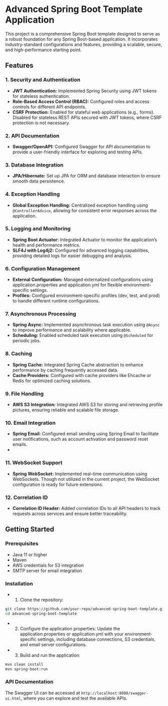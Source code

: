 # Advanced Spring Boot Template Application
This project is a comprehensive Spring Boot template designed to serve as a robust foundation for any Spring Boot-based application. It incorporates industry-standard configurations and features, providing a scalable, secure, and high-performance starting point.

## Features
### 1. Security and Authentication
- **JWT Authentication:** Implemented Spring Security using JWT tokens for stateless authentication.
- **Role-Based Access Control (RBAC):** Configured roles and access controls for different API endpoints.
- **CSRF Protection:** Enabled for stateful web applications (e.g., forms). Disabled for stateless REST APIs secured with JWT tokens, where CSRF protection is not necessary.

### 2. API Documentation
- **Swagger/OpenAPI:** Configured Swagger for API documentation to provide a user-friendly interface for exploring and testing APIs.

### 3. Database Integration
- **JPA/Hibernate:** Set up JPA for ORM and database interaction to ensure smooth data persistence.

### 4. Exception Handling
- **Global Exception Handling:** Centralized exception handling using `@ControllerAdvice`, allowing for consistent error responses across the application.

### 5. Logging and Monitoring
- **Spring Boot Actuator:** Integrated Actuator to monitor the application’s health and performance metrics.
- **SLF4J with Log4j2:** Configured for advanced logging capabilities, providing detailed logs for easier debugging and analysis.

### 6. Configuration Management
- **External Configuration:** Managed externalized configurations using application.properties and application.yml for flexible environment-specific settings.
- **Profiles:** Configured environment-specific profiles (dev, test, and prod) to handle different runtime configurations.

### 7. Asynchronous Processing
- **Spring Async:** Implemented asynchronous task execution using `@Async` to improve performance and scalability where applicable.
- **Scheduling:** Enabled scheduled task execution using `@Scheduled` for periodic jobs.

### 8. Caching
- **Spring Cache:** Integrated Spring Cache abstraction to enhance performance by caching frequently accessed data.
- **Cache Providers:** Configured with cache providers like Ehcache or Redis for optimized caching solutions.

### 9. File Handling
- **AWS S3 Integration:** Integrated AWS S3 for storing and retrieving profile pictures, ensuring reliable and scalable file storage.

### 10. Email Integration
- **Spring Email:** Configured email sending using Spring Email to facilitate user notifications, such as account activation and password reset emails.
- 
### 11. WebSocket Support
- **Spring WebSocket:** Implemented real-time communication using WebSockets. Though not utilized in the current project, the WebSocket configuration is ready for future extensions.

### 12. Correlation ID
- **Correlation ID Header:** Added correlation IDs to all API headers to track requests across services and ensure better traceability.

## Getting Started

### Prerequisites
- Java 11 or higher
- Maven
- AWS credentials for S3 integration
- SMTP server for email integration

### Installation
- 1. Clone the repository:

```bash
git clone https://github.com/your-repo/advanced-spring-boot-template.git
cd advanced-spring-boot-template
```

- 2. Configure the application properties: Update the application.properties or application.yml with your environment-specific settings, including database connections, S3 credentials, and email server configurations.

- 3. Build and run the application:

```bash
mvn clean install
mvn spring-boot:run
```

### API Documentation
The Swagger UI can be accessed at `http://localhost:8080/swagger-ui.html`, where you can explore and test the available APIs.
